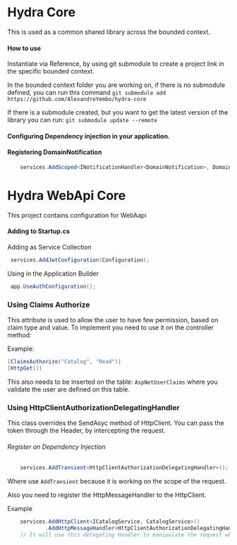 # Hydra Core

This is used as a common shared library across the bounded context.


#### How to use
Instantiate via Reference, by using git submodule to create a project link in the specific bounded context.

In the bounded context folder you are working on, if there is no submodule defined, you can run this command
```git submodule add https://github.com/AlexandreYembo/hydra-core```

If there is a submodule created, but you want to get the latest version of the library you can run:
```git submodule update --remote```

#### Configuring Dependency injection in your application.

#### Registering DomainNotification
```c# 
    services.AddScoped<INotificationHandler<DomainNotification>, DomainNotificationHandler>();
```

# Hydra WebApi Core
This project contains configuration for WebAapi

#### Adding to Startup.cs

Adding as Service Collection
```c#
 services.AddJwtConfiguration(Configuration);
```

Using in the Application Builder
```c#
 app.UseAuthConfiguration();
```

### Using Claims Authorize
This attribute is used to allow the user to have few permission, based on claim type and value. To implement you need to use it on the controller method:

Example:
```c#
[ClaimsAuthorize("Catalog", "Read")]
[HttpGet()]
```
This also needs to be inserted on the table: ```AspNetUserClaims``` where you validate the user are defined on this table.

### Using HttpClientAuthorizationDelegatingHandler
This class overrides the SendAsyc method of HttpClient. You can pass the token through the Header, by intercepting the request.

###### Register on Dependency Injection
```c#
    services.AddTransient<HttpClientAuthorizationDelegatingHandler>();
```
Where use ```AddTransient``` because it is working on the scope of the request.

Also you need to register the HttpMessageHandler to the HttpClient.

Example
```c#
    services.AddHttpClient<ICatalogService, CatalogService>()
            .AddHttpMessageHandler<HttpClientAuthorizationDelegatingHandler>(); 
    // It will use this delegating Handler to manipulate the request when you use the httpclient
```
